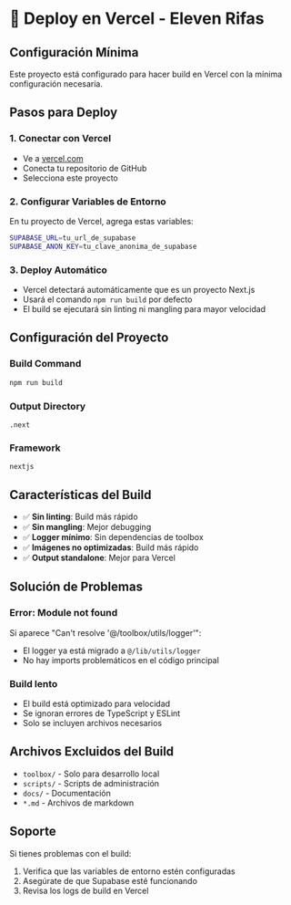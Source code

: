 # 🚀 Deploy en Vercel - Eleven Rifas

## Configuración Mínima

Este proyecto está configurado para hacer build en Vercel con la mínima configuración necesaria.

## Pasos para Deploy

### 1. Conectar con Vercel
- Ve a [vercel.com](https://vercel.com)
- Conecta tu repositorio de GitHub
- Selecciona este proyecto

### 2. Configurar Variables de Entorno
En tu proyecto de Vercel, agrega estas variables:

```bash
SUPABASE_URL=tu_url_de_supabase
SUPABASE_ANON_KEY=tu_clave_anonima_de_supabase
```

### 3. Deploy Automático
- Vercel detectará automáticamente que es un proyecto Next.js
- Usará el comando `npm run build` por defecto
- El build se ejecutará sin linting ni mangling para mayor velocidad

## Configuración del Proyecto

### Build Command
```bash
npm run build
```

### Output Directory
```
.next
```

### Framework
```
nextjs
```

## Características del Build

- ✅ **Sin linting**: Build más rápido
- ✅ **Sin mangling**: Mejor debugging
- ✅ **Logger mínimo**: Sin dependencias de toolbox
- ✅ **Imágenes no optimizadas**: Build más rápido
- ✅ **Output standalone**: Mejor para Vercel

## Solución de Problemas

### Error: Module not found
Si aparece "Can't resolve '@/toolbox/utils/logger'":
- El logger ya está migrado a `@/lib/utils/logger`
- No hay imports problemáticos en el código principal

### Build lento
- El build está optimizado para velocidad
- Se ignoran errores de TypeScript y ESLint
- Solo se incluyen archivos necesarios

## Archivos Excluidos del Build

- `toolbox/` - Solo para desarrollo local
- `scripts/` - Scripts de administración
- `docs/` - Documentación
- `*.md` - Archivos de markdown

## Soporte

Si tienes problemas con el build:
1. Verifica que las variables de entorno estén configuradas
2. Asegúrate de que Supabase esté funcionando
3. Revisa los logs de build en Vercel
